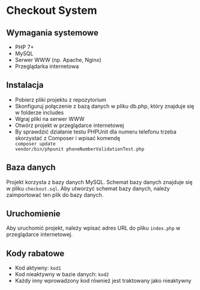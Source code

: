﻿<h1>Checkout System</h1>
<h2>Wymagania systemowe</h2>
<ul>
<li>PHP 7+</li>
<li>MySQL</li>
<li>Serwer WWW (np. Apache, Nginx)</li>
<li>Przeglądarka internetowa</li>
</ul>
<h2>Instalacja</h2>
<ul>
<li>Pobierz pliki projektu z repozytorium</li>
<li>Skonfiguruj połączenie z bazą danych w pliku db.php, który znajduje się w folderze includes</li>
<li>Wgraj pliki na serwer WWW</li>
<li>Otwórz projekt w przeglądarce internetowej</li>
<li>By sprawdzić działanie testu PHPUnit dla numeru telefonu trzeba skorzystać z Composer i wpisać komendę</li>
<code>composer update</code><br>
<code>vendor/bin/phpunit phoneNumberValidationTest.php</code>
</ul>
<h2>Baza danych</h2>
<p>Projekt korzysta z bazy danych MySQL. Schemat bazy danych znajduje się w pliku <code>checkout.sql</code>. Aby utworzyć schemat bazy danych, należy zaimportować ten plik do bazy danych.</p>

<h2>Uruchomienie</h2>
<p>Aby uruchomić projekt, należy wpisać adres URL do pliku <code>index.php</code> w przeglądarce internetowej.</p>

<h2>Kody rabatowe</h2>
<ul>
  <li>Kod aktywny: <code>kod1</code></li>
  <li>Kod nieaktywny w bazie danych: <code>kod2</code></li>
  <li>Każdy inny wprowadzony kod również jest traktowany jako nieaktywny</li>
</ul>
